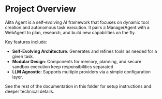 # Project Overview

Alita Agent is a self-evolving AI framework that focuses on dynamic tool creation and autonomous task execution. It pairs a ManagerAgent with a WebAgent to plan, research, and build new capabilities on the fly.

Key features include:

- **Self-Evolving Architecture**: Generates and refines tools as needed for a given task.
- **Modular Design**: Components for memory, planning, and secure sandbox execution keep responsibilities separated.
- **LLM Agnostic**: Supports multiple providers via a simple configuration layer.

See the rest of the documentation in this folder for setup instructions and deeper technical details.
